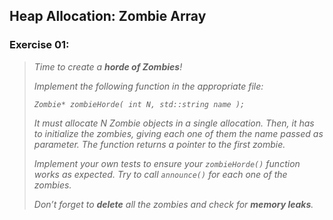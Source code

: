 ## Heap Allocation: Zombie Array
### Exercise 01:
> <i>Time to create a <b>horde of Zombies</b>!
> 
> Implement the following function in the appropriate file:
> 
> `Zombie* zombieHorde( int N, std::string name );`
> 
> It must allocate N Zombie objects in a single allocation. Then, it has to initialize the
zombies, giving each one of them the name passed as parameter. The function returns a
pointer to the first zombie.
>
> Implement your own tests to ensure your `zombieHorde()` function works as expected.
Try to call `announce()` for each one of the zombies.
>
> Don’t forget to <b>delete</b> all the zombies and check for <b>memory leaks</b>.</i>
